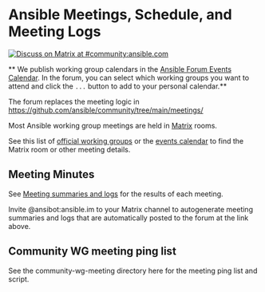 # Ansible Meetings, Schedule, and Meeting Logs

[![Discuss on Matrix at #community:ansible.com](https://img.shields.io/matrix/community:ansible.com.svg?server_fqdn=ansible-accounts.ems.host&label=Discuss%20on%20Matrix%20at%20%23community:ansible.com&logo=matrix)](https://matrix.to/#/#community:ansible.com)




** We publish working group calendars in the [Ansible Forum Events Calendar](https://forum.ansible.com/c/events/8). In the forum, you can select which working groups you want to attend and click the `...` button to add to your personal calendar.**

The forum replaces the meeting logic in https://github.com/ansible/community/tree/main/meetings/

Most Ansible working group meetings are held in [Matrix](https://docs.ansible.com/ansible/devel/community/communication.html#ansible-community-on-matrix) rooms.

See this list of [official working groups](https://forum.ansible.com/g) or the [events calendar](https://forum.ansible.com/c/events/8) to find the Matrix room or other meeting details.

## Meeting Minutes

See [Meeting summaries and logs](https://forum.ansible.com/c/workflow/meetbot/16) for the results of each meeting.

Invite @ansibot:ansible.im to your Matrix channel to autogenerate meeting summaries and logs that are automatically
posted to the forum at the link above. 

## Community WG meeting ping list

See the community-wg-meeting directory here for the meeting ping list and script.
